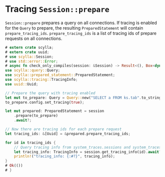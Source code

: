 # Tracing `Session::prepare`

`Session::prepare` prepares a query on all connections. If tracing is enabled for the `Query` to prepare, the resulting `PreparedStatement` will contain `prepare_tracing_ids`. `prepare_tracing_ids` is a list of tracing ids of prepare requests on all connections.

```rust
# extern crate scylla;
# extern crate uuid;
# use scylla::Session;
# use std::error::Error;
# async fn check_only_compiles(session: &Session) -> Result<(), Box<dyn Error>> {
use scylla::query::Query;
use scylla::prepared_statement::PreparedStatement;
use scylla::tracing::TracingInfo;
use uuid::Uuid;

// Prepare the query with tracing enabled
let mut to_prepare: Query = Query::new("SELECT a FROM ks.tab".to_string());
to_prepare.config.set_tracing(true);

let mut prepared: PreparedStatement = session
    .prepare(to_prepare)
    .await?;

// Now there are tracing ids for each prepare request
let tracing_ids: &[Uuid] = &prepared.prepare_tracing_ids;

for id in tracing_ids {
    // Query tracing info from system_traces.sessions and system_traces.events
    let tracing_info: TracingInfo = session.get_tracing_info(id).await?;
    println!("tracing_info: {:#?}", tracing_info);
}
# Ok(())
# }
```
